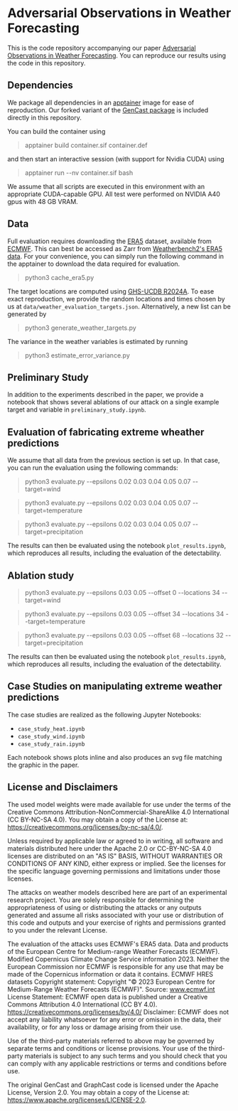# Adversarial Observations in Weather Forecasting

This is the code repository accompanying our paper [Adversarial Observations in Weather Forecasting](https://arxiv.org/abs/2504.15942). You can reproduce our results using the code in this repository.

## Dependencies

We package all dependencies in an [apptainer](https://apptainer.org/) image for ease of reproduction. Our forked variant of the [GenCast package](https://github.com/google-deepmind/graphcast) is included directly in this repository.

You can build the container using
> apptainer build container.sif container.def

and then start an interactive session (with support for Nvidia CUDA) using
> apptainer run --nv container.sif bash

We assume that all scripts are executed in this environment with an appropriate CUDA-capable GPU. All test were performed on NVIDIA A40 gpus with 48 GB VRAM.

## Data

Full evaluation requires downloading the
[ERA5](https://www.ecmwf.int/en/forecasts/datasets/reanalysis-datasets/era5)
dataset, available from [ECMWF](https://www.ecmwf.int/). This can best be
accessed as Zarr from [Weatherbench2's ERA5 data](https://weatherbench2.readthedocs.io/en/latest/data-guide.html#era5). For your convenience, you can simply run the following command in the apptainer to download the data required for evaluation.

> python3 cache_era5.py

The target locations are computed using [GHS-UCDB R2024A](https://human-settlement.emergency.copernicus.eu/ghs_ucdb_2024.php). To ease exact reproduction, we provide the random locations and times chosen by us at `data/weather_evaluation_targets.json`. Alternatively, a new list can be generated by
> python3 generate_weather_targets.py

The variance in the weather variables is estimated by running
> python3 estimate_error_variance.py

## Preliminary Study

In addition to the experiments described in the paper, we provide a notebook that shows several ablations of our attack on a single example target and variable in `preliminary_study.ipynb`.

## Evaluation of fabricating extreme wheather predictions

We assume that all data from the previous section is set up. In that case, you can run the evaluation using the following commands:
> python3 evaluate.py --epsilons 0.02 0.03 0.04 0.05 0.07 --target=wind

> python3 evaluate.py --epsilons 0.02 0.03 0.04 0.05 0.07 --target=temperature

> python3 evaluate.py --epsilons 0.02 0.03 0.04 0.05 0.07 --target=precipitation

The results can then be evaluated using the notebook `plot_results.ipynb`, which reproduces all results, including the evaluation of the detectability.

## Ablation study
> python3 evaluate.py --epsilons 0.03 0.05 --offset 0 --locations 34 --target=wind

> python3 evaluate.py --epsilons 0.03 0.05 --offset 34 --locations 34 --target=temperature

> python3 evaluate.py --epsilons 0.03 0.05 --offset 68 --locations 32 --target=precipitation

The results can then be evaluated using the notebook `plot_results.ipynb`, which reproduces all results, including the evaluation of the detectability.

## Case Studies on manipulating extreme weather predictions

The case studies are realized as the following Jupyter Notebooks:
- `case_study_heat.ipynb`
- `case_study_wind.ipynb`
- `case_study_rain.ipynb`

Each notebook shows plots inline and also produces an svg file matching the graphic in the paper.

## License and Disclaimers

The used model weights were made available for use under the terms of the Creative Commons Attribution-NonCommercial-ShareAlike 4.0 International (CC BY-NC-SA 4.0). You may obtain a copy of the License at: https://creativecommons.org/licenses/by-nc-sa/4.0/.

Unless required by applicable law or agreed to in writing, all software and materials distributed here under the Apache 2.0 or CC-BY-NC-SA 4.0 licenses are distributed on an "AS IS" BASIS, WITHOUT WARRANTIES OR CONDITIONS OF ANY KIND, either express or implied. See the licenses for the specific language governing permissions and limitations under those licenses.

The attacks on weather models described here are part of an experimental research project. You are solely responsible for determining the appropriateness of using or distributing the attacks or any outputs generated and assume all risks associated with your use or distribution of this code and outputs and your exercise of rights and permissions granted to you under the relevant License.

The evaluation of the attacks uses ECMWF's ERA5 data.
Data and products of the European Centre for Medium-range Weather Forecasts (ECMWF).
Modified Copernicus Climate Change Service information 2023. Neither the European Commission nor ECMWF is responsible for any use that may be made of the Copernicus information or data it contains.
ECMWF HRES datasets
Copyright statement: Copyright "© 2023 European Centre for Medium-Range Weather Forecasts (ECMWF)".
Source: www.ecmwf.int
License Statement: ECMWF open data is published under a Creative Commons Attribution 4.0 International (CC BY 4.0). https://creativecommons.org/licenses/by/4.0/
Disclaimer: ECMWF does not accept any liability whatsoever for any error or omission in the data, their availability, or for any loss or damage arising from their use.

Use of the third-party materials referred to above may be governed by separate terms and conditions or license provisions. Your use of the third-party materials is subject to any such terms and you should check that you can comply with any applicable restrictions or terms and conditions before use.

The original GenCast and GraphCast code is licensed under the Apache License, Version 2.0. You may obtain a copy of the License at: https://www.apache.org/licenses/LICENSE-2.0.
